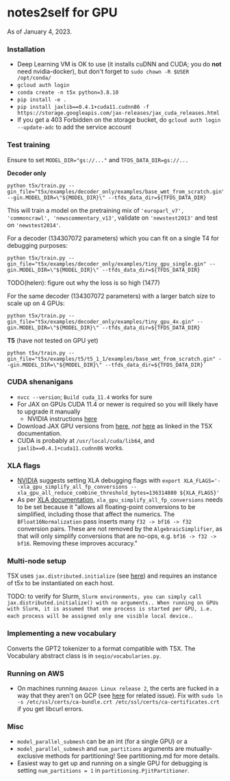 # notes2self for GPU 

As of January 4, 2023.

### Installation 

* Deep Learning VM is OK to use (it installs cuDNN and CUDA; you do **not** need nvidia-docker), but don't forget to `sudo chown -R $USER /opt/conda/` 
* `gcloud auth login`
* `conda create -n t5x python=3.8.10`
* `pip install -e .`
* `pip install jaxlib==0.4.1+cuda11.cudnn86 -f https://storage.googleapis.com/jax-releases/jax_cuda_releases.html`
* If you get a 403 Forbidden on the storage bucket, do `gcloud auth login --update-adc` to add the service account

### Test training 

Ensure to set `MODEL_DIR="gs://..."` and `TFDS_DATA_DIR=gs://...`

**Decoder only**

```
python t5x/train.py --gin_file="t5x/examples/decoder_only/examples/base_wmt_from_scratch.gin" --gin.MODEL_DIR=\"${MODEL_DIR}\" --tfds_data_dir=${TFDS_DATA_DIR}
```

This will train a model on the pretraining mix of `'europarl_v7', 'commoncrawl', 'newscommentary_v13'`, validate on `'newstest2013'` and test on `'newstest2014'`.

For a decoder (134307072 parameters) which you can fit on a single T4 for debugging purposes:
```
python t5x/train.py --gin_file="t5x/examples/decoder_only/examples/tiny_gpu_single.gin" --gin.MODEL_DIR=\"${MODEL_DIR}\" --tfds_data_dir=${TFDS_DATA_DIR}
```

TODO(helen): figure out why the loss is so high (1477)

For the same decoder (134307072 parameters) with a larger batch size to scale up on 4 GPUs:

```
python t5x/train.py --gin_file="t5x/examples/decoder_only/examples/tiny_gpu_4x.gin" --gin.MODEL_DIR=\"${MODEL_DIR}\" --tfds_data_dir=${TFDS_DATA_DIR}
```

**T5** (have not tested on GPU yet)

```
python t5x/train.py --gin_file="t5x/examples/t5/t5_1_1/examples/base_wmt_from_scratch.gin" --gin.MODEL_DIR=\"${MODEL_DIR}\" --tfds_data_dir=${TFDS_DATA_DIR}` 
```

### CUDA shenanigans
* `nvcc --version`; `Build cuda_11.4` works for sure
* For JAX on GPUs CUDA 11.4 or newer is required so you will likely have to upgrade it manually
  * NVIDIA instructions [here](https://developer.nvidia.com/cuda-11-4-1-download-archive?target_os=Linux&target_arch=x86_64&Distribution=Debian&target_version=10&target_type=deb_local)
* Download JAX GPU versions from [here](https://storage.googleapis.com/jax-releases/jax_cuda_releases.html), *not* [here](https://storage.googleapis.com/jax-releases/jax_releases.html) as linked in the T5X documentation. 
* CUDA is probably at `/usr/local/cuda/lib64`, and `jaxlib==0.4.1+cuda11.cudnn86` works.

### XLA flags 
* [NVIDIA](https://github.com/google-research/t5x/pull/952) suggests setting XLA debugging flags with `export XLA_FLAGS='--xla_gpu_simplify_all_fp_conversions --xla_gpu_all_reduce_combine_threshold_bytes=136314880 ${XLA_FLAGS}'`
* As per [XLA documentation](https://github.com/tensorflow/tensorflow/blob/master/tensorflow/compiler/xla/xla.proto), `xla_gpu_simplify_all_fp_conversions` needs to be set because it "allows all floating-point conversions to be simplified, including those that affect the numerics. The `BFloat16Normalization` pass inserts many `f32 -> bf16 -> f32` conversion pairs. These are not removed by the `AlgebraicSimplifier`, as that will only simplify conversions that are no-ops, e.g. `bf16 -> f32 -> bf16`. Removing these improves accuracy."

### Multi-node setup
T5X uses `jax.distributed.initialize` (see [here](https://jax.readthedocs.io/en/latest/multi_process.html)) and requires an instance of t5x to be instantiated on each host.

TODO: to verify for Slurm, `Slurm environments, you can simply call jax.distributed.initialize() with no arguments.. When running on GPUs with Slurm, it is assumed that one process is started per GPU, i.e. each process will be assigned only one visible local device.`.

### Implementing a new vocabulary 
Converts the GPT2 tokenizer to a format compatible with T5X. The Vocabulary abstract class is in `seqio/vocabularies.py`.

### Running on AWS 
* On machines running `Amazon Linux release 2`, the certs are fucked in a way that they aren't on GCP (see [here](https://github.com/tensorflow/tensorflow/issues/40065) for related issue). Fix with `sudo ln -s /etc/ssl/certs/ca-bundle.crt /etc/ssl/certs/ca-certificates.crt` if you get libcurl errors. 

### Misc
* `model_parallel_submesh` can be an int (for a single GPU) or a 
* `model_parallel_submesh` and `num_partitions` arguments are mutually-exclusive methods for partitioning! See partitioning.md for more details.
* Easiest way to get up and running on a single GPU for debugging is setting `num_partitions = 1` in `partitioning.PjitPartitioner`.